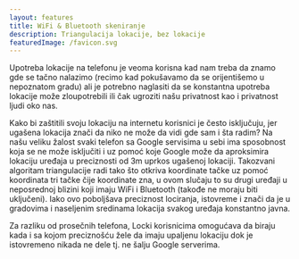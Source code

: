 ```yaml
---
layout: features
title: WiFi & Bluetooth skeniranje
description: Triangulacija lokacije, bez lokacije
featuredImage: /favicon.svg
---
```


Upotreba lokacije na telefonu je veoma korisna kad nam treba da znamo gde se tačno nalazimo (recimo kad pokušavamo da se orijentišemo u nepoznatom gradu) ali je potrebno naglasiti da se konstantna upotreba lokacije može zloupotrebili ili čak ugroziti našu privatnost kao i privatnost ljudi oko nas.

Kako bi zaštitili svoju lokaciju na internetu korisnici je često isključuju, jer ugašena lokacija znači da niko ne može da vidi gde sam i šta radim? Na našu veliku žalost svaki telefon sa Google servisima u sebi ima sposobnost koja se ne može isključiti i uz pomoć koje Google može da aproksimira lokaciju uređaja u preciznosti od 3m uprkos ugašenoj lokaciji. Takozvani algoritam triangulacije radi tako što otkriva koordinate tačke uz pomoć koordinata tri tačke čije koordinate zna, u ovom slučaju to su drugi uređaji u neposrednoj blizini koji imaju WiFi i Bluetooth (takođe ne moraju biti uključeni). Iako ovo poboljšava preciznost lociranja, istovreme i znači da je u gradovima i naseljenim sredinama lokacija svakog uređaja konstantno javna.

Za razliku od prosečnih telefona, Locki korisnicima omogućava da biraju kada i sa kojom preciznošću žele da imaju upaljenu lokaciju dok je istovremeno nikada ne dele tj. ne šalju Google serverima.
